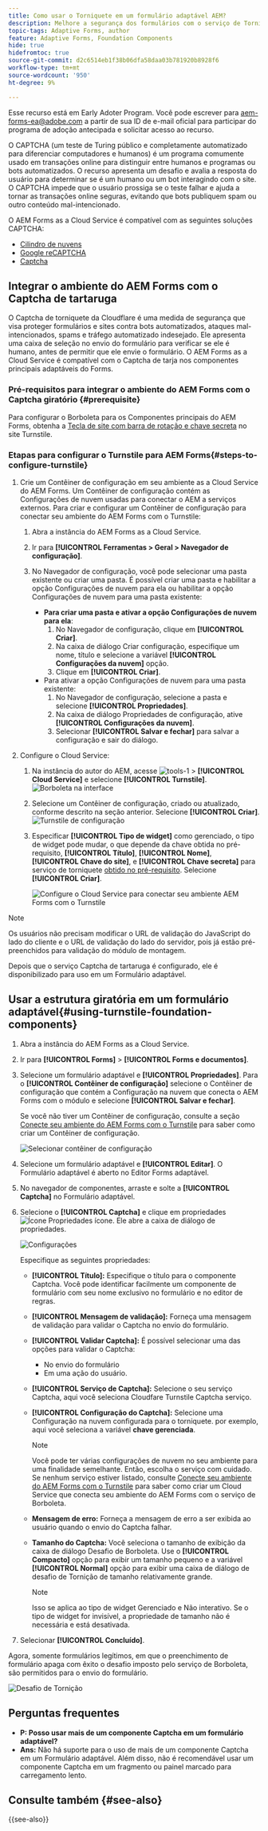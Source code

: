 ```yaml
---
title: Como usar o Torniquete em um formulário adaptável AEM?
description: Melhore a segurança dos formulários com o serviço de Tornição sem esforço. Guia passo a passo no interior!
topic-tags: Adaptive Forms, author
feature: Adaptive Forms, Foundation Components
hide: true
hidefromtoc: true
source-git-commit: d2c6514eb1f38b06dfa58daa03b781920b8928f6
workflow-type: tm+mt
source-wordcount: '950'
ht-degree: 9%

---
```


<span class="preview"> Esse recurso está em Early Adoter Program. Você pode escrever para aem-forms-ea@adobe.com a partir de sua ID de e-mail oficial para participar do programa de adoção antecipada e solicitar acesso ao recurso. </span>

O CAPTCHA (um teste de Turing público e completamente automatizado para diferenciar computadores e humanos) é um programa comumente usado em transações online para distinguir entre humanos e programas ou bots automatizados. O recurso apresenta um desafio e avalia a resposta do usuário para determinar se é um humano ou um bot interagindo com o site. O CAPTCHA impede que o usuário prossiga se o teste falhar e ajuda a tornar as transações online seguras, evitando que bots publiquem spam ou outro conteúdo mal-intencionado.

O AEM Forms as a Cloud Service é compatível com as seguintes soluções CAPTCHA:

* [Cilindro de nuvens](#integrate-aem-forms-environment-with-turnstile-captcha)
* [Google reCAPTCHA](/help/forms/captcha-adaptive-forms.md)
* [Captcha](/help/forms/integrate-adaptive-forms-hcaptcha.md)

## Integrar o ambiente do AEM Forms com o Captcha de tartaruga

O Captcha de torniquete da Cloudflare é uma medida de segurança que visa proteger formulários e sites contra bots automatizados, ataques mal-intencionados, spams e tráfego automatizado indesejado. Ele apresenta uma caixa de seleção no envio do formulário para verificar se ele é humano, antes de permitir que ele envie o formulário. O AEM Forms as a Cloud Service é compatível com o Captcha de tarja nos componentes principais adaptáveis do Forms.

<!-- ![Turnstile](assets/Turnstile-challenge.png)-->

### Pré-requisitos para integrar o ambiente do AEM Forms com o Captcha giratório {#prerequisite}

Para configurar o Borboleta para os Componentes principais do AEM Forms, obtenha a [Tecla de site com barra de rotação e chave secreta](https://developers.cloudflare.com/turnstile/get-started/) no site Turnstile.

### Etapas para configurar o Turnstile para AEM Forms{#steps-to-configure-turnstile}

1. Crie um Contêiner de configuração em seu ambiente as a Cloud Service do AEM Forms. Um Contêiner de configuração contém as Configurações de nuvem usadas para conectar o AEM a serviços externos. Para criar e configurar um Contêiner de configuração para conectar seu ambiente do AEM Forms com o Turnstile:
   1. Abra a instância do AEM Forms as a Cloud Service.
   1. Ir para **[!UICONTROL Ferramentas > Geral > Navegador de configuração]**.
   1. No Navegador de configuração, você pode selecionar uma pasta existente ou criar uma pasta. É possível criar uma pasta e habilitar a opção Configurações de nuvem para ela ou habilitar a opção Configurações de nuvem para uma pasta existente:

      * **Para criar uma pasta e ativar a opção Configurações de nuvem para ela**:
         1. No Navegador de configuração, clique em **[!UICONTROL Criar]**.
         1. Na caixa de diálogo Criar configuração, especifique um nome, título e selecione a variável **[!UICONTROL Configurações da nuvem]** opção.
         1. Clique em **[!UICONTROL Criar]**.
      * Para ativar a opção Configurações de nuvem para uma pasta existente:
         1. No Navegador de configuração, selecione a pasta e selecione **[!UICONTROL Propriedades]**.
         1. Na caixa de diálogo Propriedades de configuração, ative **[!UICONTROL Configurações da nuvem]**.
         1. Selecionar **[!UICONTROL Salvar e fechar]** para salvar a configuração e sair do diálogo.

1. Configure o Cloud Service:
   1. Na instância do autor do AEM, acesse ![tools-1](assets/tools-1.png) > **[!UICONTROL Cloud Service]** e selecione **[!UICONTROL Turnstile]**.
      ![Borboleta na interface](assets/turnstile-in-ui.png)
   1. Selecione um Contêiner de configuração, criado ou atualizado, conforme descrito na seção anterior. Selecione **[!UICONTROL Criar]**.
      ![Turnstile de configuração](assets/config-hcaptcha.png)
   1. Especificar **[!UICONTROL Tipo de widget]** como gerenciado, o tipo de widget pode mudar, o que depende da chave obtida no pré-requisito, **[!UICONTROL Título]**, **[!UICONTROL Nome]**, **[!UICONTROL Chave do site]**, e **[!UICONTROL Chave secreta]** para serviço de torniquete [obtido no pré-requisito](#prerequisite). Selecione **[!UICONTROL Criar]**.

      ![Configure o Cloud Service para conectar seu ambiente AEM Forms com o Turnstile](assets/config-turntstile.png)

>[!NOTE]
> Os usuários não precisam modificar o URL de validação do JavaScript do lado do cliente e o URL de validação do lado do servidor, pois já estão pré-preenchidos para validação do módulo de montagem.

Depois que o serviço Captcha de tartaruga é configurado, ele é disponibilizado para uso em um Formulário adaptável.

## Usar a estrutura giratória em um formulário adaptável{#using-turnstile-foundation-components}

1. Abra a instância do AEM Forms as a Cloud Service.
1. Ir para **[!UICONTROL Forms]** > **[!UICONTROL Forms e documentos]**.
1. Selecione um formulário adaptável e **[!UICONTROL Propriedades]**. Para o **[!UICONTROL Contêiner de configuração]** selecione o Contêiner de configuração que contém a Configuração na nuvem que conecta o AEM Forms com o módulo e selecione **[!UICONTROL Salvar e fechar]**.

   Se você não tiver um Contêiner de configuração, consulte a seção [Conecte seu ambiente do AEM Forms com o Turnstile](#connect-your-forms-environment-with-turnstile-service) para saber como criar um Contêiner de configuração.

   ![Selecionar contêiner de configuração](/help/forms/assets/captcha-properties.png)

1. Selecione um formulário adaptável e **[!UICONTROL Editar]**. O Formulário adaptável é aberto no Editor Forms adaptável.
1. No navegador de componentes, arraste e solte a **[!UICONTROL Captcha]** no Formulário adaptável.
1. Selecione o **[!UICONTROL Captcha]** e clique em propriedades ![Ícone Propriedades](assets/configure-icon.svg) ícone. Ele abre a caixa de diálogo de propriedades.

   ![Configurações](assets/turnstile-setting-v1.png)

   Especifique as seguintes propriedades:

   * **[!UICONTROL Título]:** Especifique o título para o componente Captcha. Você pode identificar facilmente um componente de formulário com seu nome exclusivo no formulário e no editor de regras.
   * **[!UICONTROL Mensagem de validação]:** Forneça uma mensagem de validação para validar o Captcha no envio do formulário.
   * **[!UICONTROL Validar Captcha]:** É possível selecionar uma das opções para validar o Captcha:
      * No envio do formulário
      * Em uma ação do usuário.
   * **[!UICONTROL Serviço de Captcha]:** Selecione o seu serviço Captcha, aqui você seleciona Cloudfare Turnstile Captcha serviço.
   * **[!UICONTROL Configuração do Captcha]:** Selecione uma Configuração na nuvem configurada para o torniquete. por exemplo, aqui você seleciona a variável **chave gerenciada**.
     >[!NOTE]
     >Você pode ter várias configurações de nuvem no seu ambiente para uma finalidade semelhante. Então, escolha o serviço com cuidado. Se nenhum serviço estiver listado, consulte [Conecte seu ambiente do AEM Forms com o Turnstile](#connect-your-forms-environment-with-turnstile-service) para saber como criar um Cloud Service que conecta seu ambiente do AEM Forms com o serviço de Borboleta.

   * **Mensagem de erro:** Forneça a mensagem de erro a ser exibida ao usuário quando o envio do Captcha falhar.
   * **Tamanho do Captcha:** Você seleciona o tamanho de exibição da caixa de diálogo Desafio de Borboleta. Use o **[!UICONTROL Compacto]** opção para exibir um tamanho pequeno e a variável **[!UICONTROL Normal]** opção para exibir uma caixa de diálogo de desafio de Tornição de tamanho relativamente grande.


     >[!NOTE]
     >Isso se aplica ao tipo de widget Gerenciado e Não interativo. Se o tipo de widget for invisível, a propriedade de tamanho não é necessária e está desativada.

1. Selecionar **[!UICONTROL Concluído]**.

Agora, somente formulários legítimos, em que o preenchimento de formulário apaga com êxito o desafio imposto pelo serviço de Borboleta, são permitidos para o envio do formulário.

![Desafio de Tornição](assets/turnstile-challenge.png)

## Perguntas frequentes

* **P: Posso usar mais de um componente Captcha em um formulário adaptável?**
* **Ans:** Não há suporte para o uso de mais de um componente Captcha em um Formulário adaptável. Além disso, não é recomendável usar um componente Captcha em um fragmento ou painel marcado para carregamento lento.

## Consulte também {#see-also}

{{see-also}}